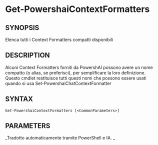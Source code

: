 ﻿---
external help file: powershai-help.xml
schema: 2.0.0
powershai: true
---

# Get-PowershaiContextFormatters

## SYNOPSIS <!--!= @#Synop !-->
Elenca tutti i Context Formatters compatti disponibili

## DESCRIPTION <!--!= @#Desc !-->
Alcuni Context Formatters forniti da PowershAI possono avere un nome compatto (o alias, se preferisci), per semplificare la loro definizione.  
Questo cmdlet restituisce tutti questi nomi che possono essere usati quando si usa Set-PowershaiChatContextFormatter

## SYNTAX <!--!= @#Syntax !-->

```
Get-PowershaiContextFormatters [<CommonParameters>]
```

## PARAMETERS <!--!= @#Params !-->




<!--PowershaiAiDocBlockStart-->
_Tradotto automaticamente tramite PowerShell e IA. 
_
<!--PowershaiAiDocBlockEnd-->
